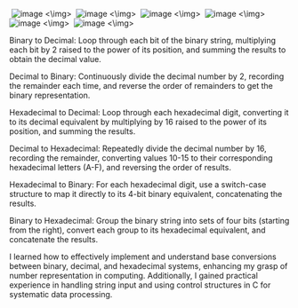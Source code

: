 <img> ![image](https://github.com/user-attachments/assets/b6aefc1e-0bd9-4bd7-8e7e-8e789b20f014) <\img>
<img> ![image](https://github.com/user-attachments/assets/18ddf5cf-1310-4f99-bce8-a6ccc6997d92) <\img>
<img> ![image](https://github.com/user-attachments/assets/f191ad2c-696b-4cc5-8b66-9f17ecf06f7b) <\img>
<img> ![image](https://github.com/user-attachments/assets/481aba19-9a08-43d3-833d-eefee0030ab6) <\img>
<img> ![image](https://github.com/user-attachments/assets/3d1a2a37-4f2c-40eb-b7f6-98beafde4f9a) <\img>
<img> ![image](https://github.com/user-attachments/assets/4d99ba29-19f0-4e52-8350-9b6fc76701ab) <\img>

Binary to Decimal: Loop through each bit of the binary string, multiplying each bit by 2 raised to the power of its position, and summing the results to obtain the decimal value.

Decimal to Binary: Continuously divide the decimal number by 2, recording the remainder each time, and reverse the order of remainders to get the binary representation.

Hexadecimal to Decimal: Loop through each hexadecimal digit, converting it to its decimal equivalent by multiplying by 16 raised to the power of its position, and summing the results.

Decimal to Hexadecimal: Repeatedly divide the decimal number by 16, recording the remainder, converting values 10-15 to their corresponding hexadecimal letters (A-F), and reversing the order of results.

Hexadecimal to Binary: For each hexadecimal digit, use a switch-case structure to map it directly to its 4-bit binary equivalent, concatenating the results.

Binary to Hexadecimal: Group the binary string into sets of four bits (starting from the right), convert each group to its hexadecimal equivalent, and concatenate the results.


I learned how to effectively implement and understand base conversions between binary, decimal, and hexadecimal systems, enhancing my grasp of number representation in computing. Additionally, I gained practical experience in handling string input and using control structures in C for systematic data processing.








